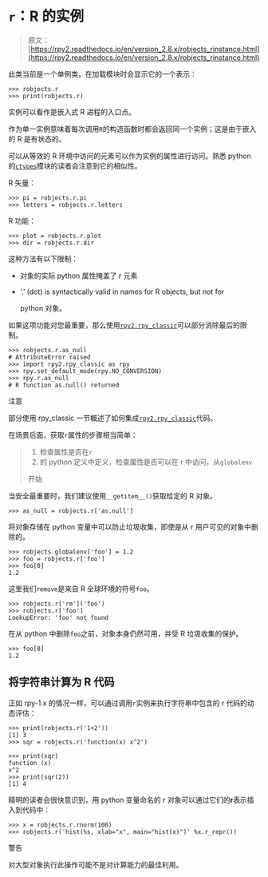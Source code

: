 # `r`：R 的实例

> 原文：[https://rpy2.readthedocs.io/en/version_2.8.x/robjects_rinstance.html](https://rpy2.readthedocs.io/en/version_2.8.x/robjects_rinstance.html)

此类当前是一个单例类，在加载模块时会显示它的一个表示：

```
>>> robjects.r
>>> print(robjects.r)

```

实例可以看作是嵌入式 R 进程的入口点。

作为单一实例意味着每次调用`R`的构造函数时都会返回同一个实例；这是由于嵌入的 R 是有状态的。

可以从等效的 R 环境中访问的元素可以作为实例的属性进行访问。熟悉 python 的[`ctypes`](http://docs.python.org/library/ctypes.html#module-ctypes "(in Python v2.7)")模块的读者会注意到它的相似性。

R 矢量：

```
>>> pi = robjects.r.pi
>>> letters = robjects.r.letters

```

R 功能：

```
>>> plot = robjects.r.plot
>>> dir = robjects.r.dir

```

这种方法有以下限制：

*   对象的实际 python 属性掩盖了 r 元素

*   ‘.’ (dot) is syntactically valid in names for R objects, but not for

    python 对象。

如果这项功能对您最重要，那么使用[`rpy2.rpy_classic`](rpy_classic.html#module-rpy2.rpy_classic "rpy2.rpy_classic: Emulate the orignal rpy")可以部分消除最后的限制。

```
>>> robjects.r.as_null
# AttributeError raised
>>> import rpy2.rpy_classic as rpy
>>> rpy.set_default_mode(rpy.NO_CONVERSION)
>>> rpy.r.as_null
# R function as.null() returned

```

注意

部分使用 rpy_classic 一节概述了如何集成[`rpy2.rpy_classic`](rpy_classic.html#module-rpy2.rpy_classic "rpy2.rpy_classic: Emulate the orignal rpy")代码。

在场景后面，获取`r`属性的步骤相当简单：

> 1.  检查属性是否在`r`
> 2.  的 python 定义中定义，检查属性是否可以在 r 中访问，从`globalenv`
> 
> 开始

当安全最重要时，我们建议使用`__getitem__()`获取给定的 R 对象。

```
>>> as_null = robjects.r['as.null']

```

将对象存储在 python 变量中可以防止垃圾收集，即使是从 r 用户可见的对象中删除的。

```
>>> robjects.globalenv['foo'] = 1.2
>>> foo = robjects.r['foo']
>>> foo[0]
1.2

```

这里我们`remove`是来自 R 全球环境的符号`foo`。

```
>>> robjects.r['rm']('foo')
>>> robjects.r['foo']
LookupError: 'foo' not found

```

在从 python 中删除`foo`之前，对象本身仍然可用，并受 R 垃圾收集的保护。

```
>>> foo[0]
1.2

```

## 将字符串计算为 R 代码

正如 rpy-1.x 的情况一样，可以通过调用`r`实例来执行字符串中包含的 r 代码的动态评估：

```
>>> print(robjects.r('1+2'))
[1] 3
>>> sqr = robjects.r('function(x) x^2')

```

```
>>> print(sqr)
function (x)
x^2
>>> print(sqr(2))
[1] 4

```

精明的读者会很快意识到，用 python 变量命名的 r 对象可以通过它们的**r**表示插入到代码中：

```
>>> x = robjects.r.rnorm(100)
>>> robjects.r('hist(%s, xlab="x", main="hist(x)")' %x.r_repr())

```

警告

对大型对象执行此操作可能不是对计算能力的最佳利用。